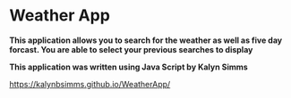 # Weather App

**This application allows you to search for the weather as well as five day forcast. You are able to select your previous searches to display**

__This application was written using Java Script by Kalyn Simms__

https://kalynbsimms.github.io/WeatherApp/

